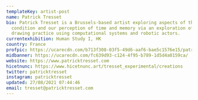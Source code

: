 ```yaml
---
templateKey: artist-post
name: Patrick Tresset
bio: Patrick Tresset is a Brussels-based artist exploring aspects of the human
  condition and our perception of time and memory via an exploration of the
  drawing practice using computational systems and robotic actors.
currentexhibition: Human Study I, HK
country: France
profpic: https://ucarecdn.com/b713f308-03f5-49d6-aaf6-bae5c1576e15/patrickt_500c.gif
midbanner: https://ucarecdn.com/fc639d93-c124-4f95-b789-1d5d4a0159ca/
website: https://www.patricktresset.com
hicetnunc: https://www.hicetnunc.art/tresset_experimental/creations
twitter: patricktresset
instagram: patricktresset
updated: 27/08/2021 07:44:46
email: tresset@patricktresset.com
---
```

